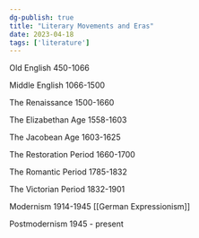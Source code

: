 ```yaml
---
dg-publish: true
title: "Literary Movements and Eras"
date: 2023-04-18
tags: ['literature']
---
```


Old English 450-1066

Middle English 1066-1500

The Renaissance 1500-1660

The Elizabethan Age 1558-1603

The Jacobean Age 1603-1625

The Restoration Period 1660-1700

The Romantic Period 1785-1832

The Victorian Period 1832-1901

Modernism 1914-1945
			[[German Expressionism]]

Postmodernism 1945 - present

